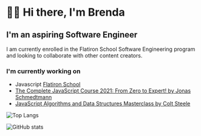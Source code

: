 # 👋🏻 Hi there, I'm Brenda

## I'm an aspiring Software Engineer

I am currently enrolled in the Flatiron School Software Engineering program and looking to collaborate with other content creators.

### I'm currently working on

- Javascript [Flatiron School](https://flatironschool.com)
- [The Complete JavaScript Course 2021: From Zero to Expert! by Jonas Schmedtmann](https://www.udemy.com/share/101WeYAEYbdl5VQngD/)
- [JavaScript Algorithms and Data Structures Masterclass by Colt Steele](https://www.udemy.com/course/js-algorithms-and-data-structures-masterclass/)

![Top Langs](https://github-readme-stats.vercel.app/api/top-langs/?username=ferrufinob&theme=onedark)

![GitHub stats](https://github-readme-stats.vercel.app/api?username=ferrufinob&show_icons=true&theme=onedark)
